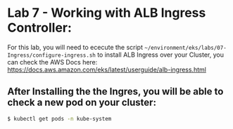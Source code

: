 # Lab 7 - Working with ALB Ingress Controller:

For this lab, you will need to ececute the script `~/environment/eks/labs/07-Ingress/configure-ingress.sh` to install ALB Ingress over your Cluster, you can check the AWS Docs here: https://docs.aws.amazon.com/eks/latest/userguide/alb-ingress.html

## After Installing the the Ingres, you will be able to check a new pod on your cluster:

```bash
$ kubectl get pods -n kube-system
```


